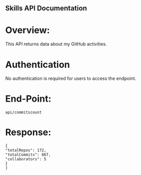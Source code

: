 ## Skills API Documentation

# Overview:

This API returns data about my GitHub activities.

# Authentication

No authentication is required for users to access the endpoint.

# End-Point:

`api/commitscount`

# Response:

```[
{
"totalRepos": 172,
"totalCommits": 867,
"collaborators": 5
}
]

```
